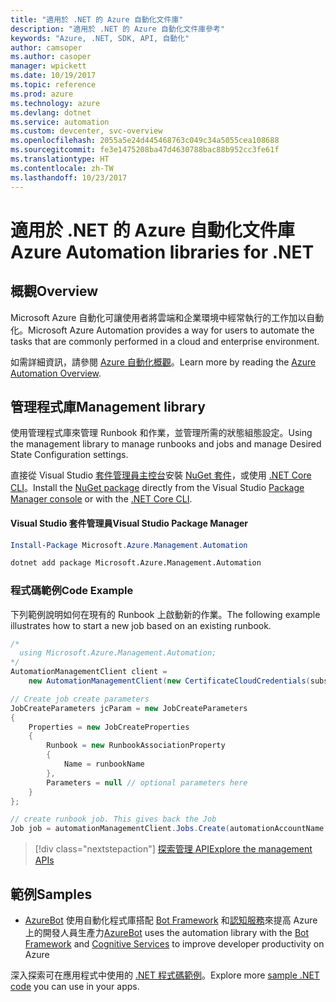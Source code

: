 ```yaml
---
title: "適用於 .NET 的 Azure 自動化文件庫"
description: "適用於 .NET 的 Azure 自動化文件庫參考"
keywords: "Azure, .NET, SDK, API, 自動化"
author: camsoper
ms.author: casoper
manager: wpickett
ms.date: 10/19/2017
ms.topic: reference
ms.prod: azure
ms.technology: azure
ms.devlang: dotnet
ms.service: automation
ms.custom: devcenter, svc-overview
ms.openlocfilehash: 2055a5e24d445468763c049c34a5055cea108688
ms.sourcegitcommit: fe3e1475208ba47d4630788bac88b952cc3fe61f
ms.translationtype: HT
ms.contentlocale: zh-TW
ms.lasthandoff: 10/23/2017
---
```

# <a name="azure-automation-libraries-for-net"></a><span data-ttu-id="49b26-104">適用於 .NET 的 Azure 自動化文件庫</span><span class="sxs-lookup"><span data-stu-id="49b26-104">Azure Automation libraries for .NET</span></span>

## <a name="overview"></a><span data-ttu-id="49b26-105">概觀</span><span class="sxs-lookup"><span data-stu-id="49b26-105">Overview</span></span>

<span data-ttu-id="49b26-106">Microsoft Azure 自動化可讓使用者將雲端和企業環境中經常執行的工作加以自動化。</span><span class="sxs-lookup"><span data-stu-id="49b26-106">Microsoft Azure Automation provides a way for users to automate the tasks that are commonly performed in a cloud and enterprise environment.</span></span> 

<span data-ttu-id="49b26-107">如需詳細資訊，請參閱 [Azure 自動化概觀](/azure/automation/automation-intro)。</span><span class="sxs-lookup"><span data-stu-id="49b26-107">Learn more by reading the [Azure Automation Overview](/azure/automation/automation-intro).</span></span>

## <a name="management-library"></a><span data-ttu-id="49b26-108">管理程式庫</span><span class="sxs-lookup"><span data-stu-id="49b26-108">Management library</span></span>

<span data-ttu-id="49b26-109">使用管理程式庫來管理 Runbook 和作業，並管理所需的狀態組態設定。</span><span class="sxs-lookup"><span data-stu-id="49b26-109">Using the management library to manage runbooks and jobs and manage Desired State Configuration settings.</span></span>

<span data-ttu-id="49b26-110">直接從 Visual Studio [套件管理員主控台][PackageManager]安裝 [NuGet 套件](https://www.nuget.org/packages/Microsoft.Azure.Management.Automation)，或使用 [.NET Core CLI][DotNetCLI]。</span><span class="sxs-lookup"><span data-stu-id="49b26-110">Install the [NuGet package](https://www.nuget.org/packages/Microsoft.Azure.Management.Automation) directly from the Visual Studio [Package Manager console][PackageManager] or with the [.NET Core CLI][DotNetCLI].</span></span>

#### <a name="visual-studio-package-manager"></a><span data-ttu-id="49b26-111">Visual Studio 套件管理員</span><span class="sxs-lookup"><span data-stu-id="49b26-111">Visual Studio Package Manager</span></span>

```powershell
Install-Package Microsoft.Azure.Management.Automation
```

```bash
dotnet add package Microsoft.Azure.Management.Automation
```

### <a name="code-example"></a><span data-ttu-id="49b26-112">程式碼範例</span><span class="sxs-lookup"><span data-stu-id="49b26-112">Code Example</span></span>

<span data-ttu-id="49b26-113">下列範例說明如何在現有的 Runbook 上啟動新的作業。</span><span class="sxs-lookup"><span data-stu-id="49b26-113">The following example illustrates how to start a new job based on an existing runbook.</span></span>

```csharp
/*
  using Microsoft.Azure.Management.Automation;
*/
AutomationManagementClient client =
    new AutomationManagementClient(new CertificateCloudCredentials(subscriptionId, cert));

// Create job create parameters
JobCreateParameters jcParam = new JobCreateParameters
{
    Properties = new JobCreateProperties
    {
        Runbook = new RunbookAssociationProperty
        {
            Name = runbookName
        },
        Parameters = null // optional parameters here
    }
};

// create runbook job. This gives back the Job
Job job = automationManagementClient.Jobs.Create(automationAccountName, jcParam).Job;
```

> [!div class="nextstepaction"]
> [<span data-ttu-id="49b26-114">探索管理 API</span><span class="sxs-lookup"><span data-stu-id="49b26-114">Explore the management APIs</span></span>](/dotnet/api/overview/azure/automation/management)

## <a name="samples"></a><span data-ttu-id="49b26-115">範例</span><span class="sxs-lookup"><span data-stu-id="49b26-115">Samples</span></span>

* <span data-ttu-id="49b26-116">[AzureBot](https://github.com/Microsoft/AzureBot) 使用自動化程式庫搭配 [Bot Framework](https://docs.microsoft.com/bot-framework/) 和[認知服務](/cognitive-services)來提高 Azure 上的開發人員生產力</span><span class="sxs-lookup"><span data-stu-id="49b26-116">[AzureBot](https://github.com/Microsoft/AzureBot) uses the automation library with the [Bot Framework](https://docs.microsoft.com/bot-framework/) and [Cognitive Services](/cognitive-services) to improve developer productivity on Azure</span></span>

<span data-ttu-id="49b26-117">深入探索可在應用程式中使用的 [.NET 程式碼範例](https://azure.microsoft.com/resources/samples/?platform=dotnet)。</span><span class="sxs-lookup"><span data-stu-id="49b26-117">Explore more [sample .NET code](https://azure.microsoft.com/resources/samples/?platform=dotnet) you can use in your apps.</span></span>

[PackageManager]: https://docs.microsoft.com/nuget/tools/package-manager-console
[DotNetCLI]: https://docs.microsoft.com/dotnet/core/tools/dotnet-add-package
